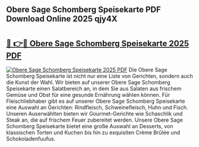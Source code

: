 ## Obere Sage Schomberg Speisekarte PDF Download Online 2025 qjy4X

# <h2><a href="http://gcb41y.nevu.top/?p=Obere+Sage+Schomberg+Speisekarte">🔗 👉🔴 Obere Sage Schomberg Speisekarte 2025 PDF</a></h2>

[![Obere Sage Schomberg Speisekarte 2025 PDF](https://i.imgur.com/dBaPXMq.png)](http://gcb41y.nevu.top/?p=Obere+Sage+Schomberg+Speisekarte)
Die Obere Sage Schomberg Speisekarte ist nicht nur eine Liste von Gerichten, sondern auch die Kunst der Wahl. Wir bieten auf unserer Obere Sage Schomberg Speisekarte einen Salatbereich an, in dem Sie aus Salaten aus frischem Gemüse und Obst für eine gesunde Ernährung wählen können. Für Fleischliebhaber gibt es auf unserer Obere Sage Schomberg Speisekarte eine Auswahl an Gerichten: Rindfleisch, Schweinefleisch, Huhn und Fisch. Unseren Auserwählten bieten wir Gourmet-Gerichte wie Schaschlik und Steak an, die auf frischem Feuer zubereitet werden. Unsere Obere Sage Schomberg Speisekarte bietet eine große Auswahl an Desserts, von klassischen Torten und Kuchen bis hin zu exquisiten Crème Brûlée und Schokoladenfuufus.
